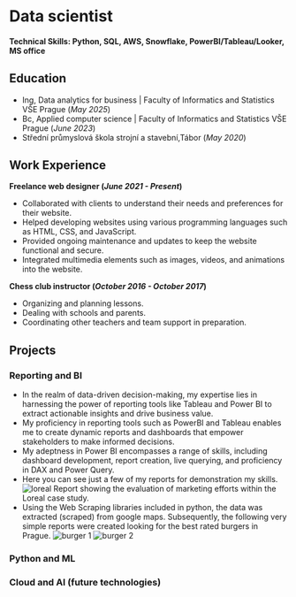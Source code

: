 # Data scientist

#### Technical Skills: Python, SQL, AWS, Snowflake, PowerBI/Tableau/Looker, MS office

## Education
- Ing, Data analytics for business | Faculty of Informatics and Statistics VŠE Prague (_May 2025_)								       		
- Bc, Applied computer science | Faculty of Informatics and Statistics VŠE Prague (_June 2023_)	 			        		
- Střední průmyslová škola strojní a stavební,Tábor (_May 2020_)

## Work Experience
**Freelance web designer (_June 2021 - Present_)**
- Collaborated with clients to understand their needs and preferences for their website.
- Helped developing websites using various programming languages such as HTML, CSS, and JavaScript.
- Provided ongoing maintenance and updates to keep the website functional and secure.
- Integrated multimedia elements such as images, videos, and animations into the website.

**Chess club instructor (_October 2016 - October 2017_)**
- Organizing and planning lessons.
- Dealing with schools and parents.
- Coordinating other teachers and team support in preparation.

## Projects
### Reporting and BI
- In the realm of data-driven decision-making, my expertise lies in harnessing the power of reporting tools like Tableau and Power BI to extract actionable insights and drive business value.
-  My proficiency in reporting tools such as PowerBI and Tableau enables me to create dynamic reports and dashboards that empower stakeholders to make informed decisions.
-  My adeptness in Power BI encompasses a range of skills, including dashboard development, report creation, live querying, and proficiency in DAX and Power Query.
-  Here you can see just a few of my reports for demonstration my skills.
![loreal](https://github.com/zablo-dev/zablo-dev.github.io/assets/154751011/c2b1bf76-dce3-4ca2-83f5-832b82db0868)
                  Report showing the evaluation of marketing efforts within the Loreal case study.
-  Using the Web Scraping libraries included in python, the data was extracted (scraped) from google maps. Subsequently, the following very simple reports were created looking for the best rated burgers in Prague.
![burger 1](https://github.com/zablo-dev/zablo-dev.github.io/assets/154751011/30c9db56-5dcf-4945-b971-15054af1bf0c)
![burger 2](https://github.com/zablo-dev/zablo-dev.github.io/assets/154751011/813ab7b5-6a5f-4864-bc80-d47d717606c9)
### Python and ML
### Cloud and AI (future technologies)
